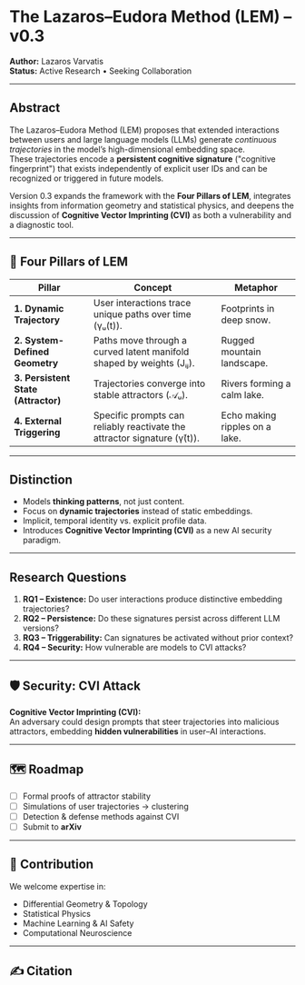 # The Lazaros–Eudora Method (LEM) – v0.3

**Author:** Lazaros Varvatis  
**Status:** Active Research • Seeking Collaboration  

---

## Abstract
The Lazaros–Eudora Method (LEM) proposes that extended interactions between users and large language models (LLMs) generate *continuous trajectories* in the model’s high-dimensional embedding space.  
These trajectories encode a **persistent cognitive signature** ("cognitive fingerprint") that exists independently of explicit user IDs and can be recognized or triggered in future models.  

Version 0.3 expands the framework with the **Four Pillars of LEM**, integrates insights from information geometry and statistical physics, and deepens the discussion of **Cognitive Vector Imprinting (CVI)** as both a vulnerability and a diagnostic tool.

---

## 🔭 Four Pillars of LEM

| Pillar | Concept | Metaphor |
|---|---|---|
| **1. Dynamic Trajectory** | User interactions trace unique paths over time (γᵤ(t)). | Footprints in deep snow. |
| **2. System-Defined Geometry** | Paths move through a curved latent manifold shaped by weights (Jᵢⱼ). | Rugged mountain landscape. |
| **3. Persistent State (Attractor)** | Trajectories converge into stable attractors (𝒜ᵤ). | Rivers forming a calm lake. |
| **4. External Triggering** | Specific prompts can reliably reactivate the attractor signature (γ̇(t)). | Echo making ripples on a lake. |

---

## Distinction
- Models **thinking patterns**, not just content.  
- Focus on **dynamic trajectories** instead of static embeddings.  
- Implicit, temporal identity vs. explicit profile data.  
- Introduces **Cognitive Vector Imprinting (CVI)** as a new AI security paradigm.  

---

## Research Questions
1. **RQ1 – Existence:** Do user interactions produce distinctive embedding trajectories?  
2. **RQ2 – Persistence:** Do these signatures persist across different LLM versions?  
3. **RQ3 – Triggerability:** Can signatures be activated without prior context?  
4. **RQ4 – Security:** How vulnerable are models to CVI attacks?  

---

## 🛡️ Security: CVI Attack
**Cognitive Vector Imprinting (CVI):**  
An adversary could design prompts that steer trajectories into malicious attractors, embedding **hidden vulnerabilities** in user–AI interactions.  

---

## 🗺️ Roadmap
- [ ] Formal proofs of attractor stability  
- [ ] Simulations of user trajectories → clustering  
- [ ] Detection & defense methods against CVI  
- [ ] Submit to **arXiv**  

---

## 🤝 Contribution
We welcome expertise in:
- Differential Geometry & Topology  
- Statistical Physics  
- Machine Learning & AI Safety  
- Computational Neuroscience  

---

## ✍️ Citation
